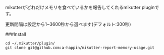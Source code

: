 mikutterがどれだけメモリを食べているかを報告してくれるmikutter pluginです。

更新間隔は設定から1~3600秒から選べます(デフォルト:300秒)

###Install

```
cd ~/.mikutter/plugin/
git clone git@github.com:a-happin/mikutter-report-memory-usage.git
```

